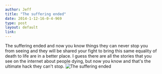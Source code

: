```yaml
---
author: Jeff
title: "The suffering ended"
date: 2014-1-12-16-0-4-969
type: post
layout: default
link: 
---
```

The suffering ended and now you know things they can never stop you from seeing and they will be shared your fight to bring this same equality of death to life are in a better place. I guess there are all the stories that you see on the internet about people dying, but now you know and that's the ultimate hack they can't stop. ![The suffering ended](http://www.pinterest.com/pin/462252349224941520/)